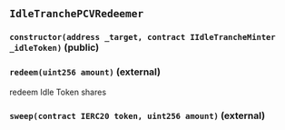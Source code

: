## `IdleTranchePCVRedeemer`






### `constructor(address _target, contract IIdleTrancheMinter _idleToken)` (public)





### `redeem(uint256 amount)` (external)

redeem Idle Token shares




### `sweep(contract IERC20 token, uint256 amount)` (external)








